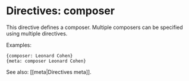 # Directives: composer

This directive defines a composer. Multiple composers can be specified using multiple directives.

Examples:

    {composer: Leonard Cohen}
    {meta: composer Leonard Cohen}

See also: [[meta|Directives meta]].
